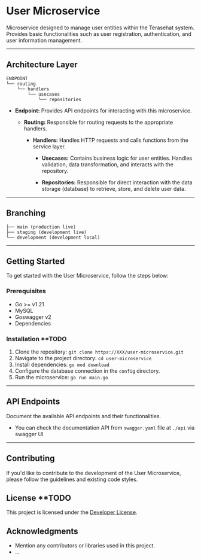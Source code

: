 # User Microservice
Microservice designed to manage user entities within the Terasehat system. Provides basic functionalities such as user registration, authentication, and user information management.

---

## Architecture Layer
```
ENDPOINT
└── routing
    └── handlers
        └── usecases
            └── repositories
```
- **Endpoint:** Provides API endpoints for interacting with this microservice.

  - **Routing:** Responsible for routing requests to the appropriate handlers.

    - **Handlers:** Handles HTTP requests and calls functions from the service layer.

      - **Usecases:** Contains business logic for user entities. Handles validation, data transformation, and interacts with the repository.

      - **Repositories:** Responsible for direct interaction with the data storage (database) to retrieve, store, and delete user data.

---

## Branching
```
├── main (production live)
├── staging (development live)
└── development (development local)
```
---

## Getting Started
To get started with the User Microservice, follow the steps below:

### Prerequisites
- Go >= v1.21
- MySQL
- Goswagger v2
- Dependencies

### Installation **TODO
1. Clone the repository: `git clone https://XXX/user-microservice.git`
2. Navigate to the project directory: `cd user-microservice`
3. Install dependencies: `go mod download`
4. Configure the database connection in the `config` directory.
5. Run the microservice: `go run main.go`

---

## API Endpoints
Document the available API endpoints and their functionalities.
- You can check the documentation API from `swagger.yaml` file at `./api` via swagger UI

---

## Contributing
If you'd like to contribute to the development of the User Microservice, please follow the guidelines and existing code styles.

## License **TODO
This project is licensed under the [Developer License](LICENSE).

## Acknowledgments
- Mention any contributors or libraries used in this project.
- ...
